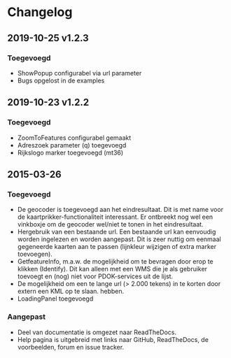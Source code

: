 # Changelog

## 2019-10-25 v1.2.3
### Toegevoegd
- ShowPopup configurabel via url parameter
- Bugs opgelost in de examples

## 2019-10-23 v1.2.2
### Toegevoegd
- ZoomToFeatures configurabel gemaakt
- Adreszoek parameter (q) toegevoegd
- Rijkslogo marker toegevoegd (mt36)

## 2015-03-26
### Toegevoegd
- De geocoder is toegevoegd aan het eindresultaat. Dit is met name voor de
kaartprikker-functionaliteit interessant. Er ontbreekt nog wel een vinkboxje om de
geocoder wel/niet te tonen in het eindresultaat.
- Hergebruik van een bestaande url. Een bestaande url kan eenvoudig worden
ingelezen en worden aangepast. Dit is zeer nuttig om eenmaal gegeneerde kaarten
aan te passen (lijnkleur wijzigen of extra marker toevoegen).
- GetfeatureInfo, m.a.w. de mogelijkheid om te bevragen door erop te klikken
(Identify). Dit kan alleen met een WMS die je als gebruiker toevoegt en (nog) niet
voor PDOK-services uit de lijst.
- De mogelijkheid om een te lange url (> 2.000 tekens) in te korten door extern
een KML op te slaan.
hebben.
- LoadingPanel toegevoegd

### Aangepast
- Deel van documentatie is omgezet naar ReadTheDocs.
- Help pagina is uitgebreid met links naar GitHub, ReadTheDocs, de voorbeelden, forum en issue tracker.
